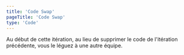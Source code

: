```yaml
---
title: 'Code Swap'
pageTitle: 'Code Swap'
type: 'Code'
---
```


Au début de cette itération, au lieu de supprimer le code de l'itération précédente, vous le léguez à une autre équipe.